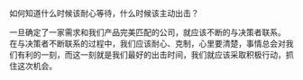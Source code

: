 如何知道什么时候该耐心等待，什么时候该主动出击？

一旦确定了一家需求和我们产品完美匹配的公司，就应该不断的与决策者联系。
在与决策者不断联系的过程中，我们应该耐心、克制，心里要清楚，事情总会对我们有利的一刻，而这一刻就是我们最好的出击时间，我们就应该采取积极行动，抓住这次机会。